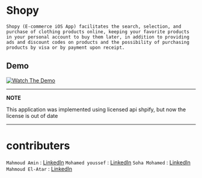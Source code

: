 # Shopy
`
Shopy (E-commerce iOS App) facilitates the search, selection, and purchase of clothing products online, keeping your favorite products in your personal account to buy them later, in addition to providing ads and discount codes on products and the possibility of purchasing products by visa or by payment upon receipt.
`


## Demo

[![Watch The Demo](https://i.imgur.com/vKb2F1B.png)](https://www.youtube.com/watch?v=QqhAcO0G8oIxNpGELisEx0)

---
**NOTE**

This application was implemented using licensed api shpify, but now the license is out of date 

---


# contributers

`Mahmoud Amin` : [LinkedIn](https://www.linkedin.com/in/mahmoud-amin-03325a148/)
`Mohamed youssef` : [LinkedIn](https://www.linkedin.com/in/youssef0111/)
`Soha Mohamed` : [LinkedIn](www.linkedin.com/in/soha-mohamed)
`Mahmoud El-Atar` : [LinkedIn](https://www.linkedin.com/in/mahmoudelattar427/)

